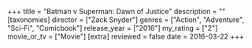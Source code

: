 +++
title = "Batman v Superman: Dawn of Justice"
description = ""
[taxonomies]
director = ["Zack Snyder"] 
genres = ["Action", "Adventure", "Sci-Fi", "Comicbook"]
release_year = ["2016"]
my_rating = ["2"]
movie_or_tv = ["Movie"]
[extra]
reviewed = false
date = 2016-03-22
+++
